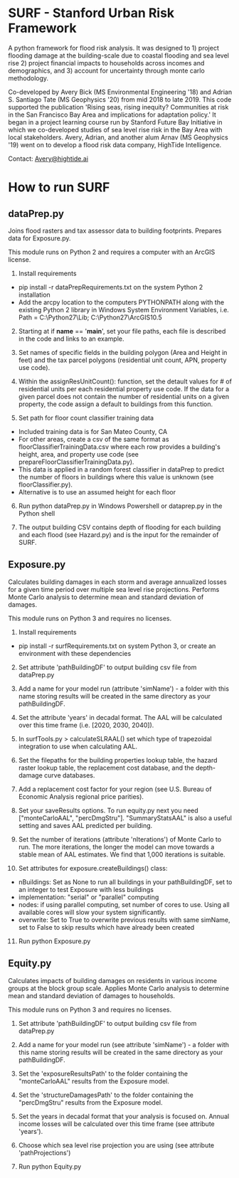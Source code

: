 # SURF - Stanford Urban Risk Framework

A python framework for flood risk analysis. It was designed to 1) project flooding damage at the building-scale due to coastal flooding and sea level rise 2) project financial impacts to households across incomes and demographics, and 3) account for uncertainty through monte carlo methodology.

Co-developed by Avery Bick (MS Environmental Engineering '18) and Adrian S. Santiago Tate (MS Geophysics '20) from mid 2018 to late 2019. This code supported the publication 'Rising seas, rising inequity? Communities at risk in the San Francisco Bay Area and implications for adaptation policy.' It began in a project learning course run by Stanford Future Bay Initiative in which we co-developed studies of sea level rise risk in the Bay Area with local stakeholders. Avery, Adrian, and another alum Arnav (MS Geophysics '19) went on to develop a flood risk data company, HighTide Intelligence.

Contact:
Avery@hightide.ai

# How to run SURF
## dataPrep.py
Joins flood rasters and tax assessor data to building footprints. Prepares data for Exposure.py. 

This module runs on Python 2 and requires a computer with an ArcGIS license.

1. Install requirements
- pip install -r dataPrepRequirements.txt on the system Python 2 installation
- Add the arcpy location to the computers PYTHONPATH along with the existing Python 2 library in Windows System Environment Variables, i.e. Path = C:\Python27\Lib; C:\Python27\ArcGIS10.5

2. Starting at if __name__ == '__main__', set your file paths, each file is described in the code and links to an example. 

3. Set names of specific fields in the building polygon (Area and Height in feet) and the tax parcel polygons (residential unit count, APN, property use code).

4. Within the assignResUnitCount(): function, set the detault values for # of residential units per each residential property use code. If the data for a given parcel does not contain the number of residential units on a given property, the code assign a default to buildings from this function.

5. Set path for floor count classifier training data
- Included training data is for San Mateo County, CA
- For other areas, create a csv of the same format as floorClassifierTrainingData.csv where each row provides a building's height, area, and property use code (see prepareFloorClassifierTrainingData.py).
- This data is applied in a random forest classifier in dataPrep to predict the number of floors in buildings where this value is unknown (see floorClassifier.py).
- Alternative is to use an assumed height for each floor

6. Run python dataPrep.py in Windows Powershell or dataprep.py in the Python shell

7. The output building CSV contains depth of flooding for each building and each flood (see Hazard.py) and is the input for the remainder of SURF.

## Exposure.py
Calculates building damages in each storm and average annualized losses for a given time period over multiple sea level rise projections. Performs Monte Carlo analysis to determine mean and standard deviation of damages.

This module runs on Python 3 and requires no licenses.

1. Install requirements
- pip install -r surfRequirements.txt on system Python 3, or create an environment with these dependencies

2. Set attribute 'pathBuildingDF' to output building csv file from dataPrep.py

3. Add a name for your model run (attribute 'simName') - a folder with this name storing results will be created in the same directory as your pathBuildingDF.

4. Set the attribute 'years' in decadal format. The AAL will be calculated over this time frame (i.e. [2020, 2030, 2040]).

5. In surfTools.py > calculateSLRAAL() set which type of trapezoidal integration to use when calculating AAL.

6. Set the filepaths for the building properties lookup table, the hazard raster lookup table, the replacement cost database, and the depth-damage curve databases.

7. Add a replacement cost factor for your region (see U.S. Bureau of Economic Analysis regional price parities).

8. Set your saveResults options. To run equity.py next you need ["monteCarloAAL", "percDmgStru"]. "SummaryStatsAAL" is also a useful setting and saves AAL predicted per building.

9. Set the number of iterations (attribute 'nIterations') of Monte Carlo to run. The more iterations, the longer the model can move towards a stable mean of AAL estimates. We find that 1,000 iterations is suitable.

10. Set attributes for exposure.createBuildings() class:
- nBuildings: Set as None to run all buildings in your pathBuildingDF, set to an integer to test Exposure with less buildings
- implementation: "serial" or "parallel" computing
- nodes: if using parallel computing, set number of cores to use. Using all available cores will slow your system significantly.
- overwrite: Set to True to overwrite previous results with same simName, set to False to skip results which have already been created

11. Run python Exposure.py

## Equity.py
Calculates impacts of building damages on residents in various income groups at the block group scale. Applies Monte Carlo analysis to determine mean and standard deviation of damages to households.

This module runs on Python 3 and requires no licenses.

1. Set attribute 'pathBuildingDF' to output building csv file from dataPrep.py

2. Add a name for your model run (see attribute 'simName') - a folder with this name storing results will be created in the same directory as your pathBuildingDF.

3. Set the 'exposureResultsPath' to the folder containing the "monteCarloAAL" results from the Exposure model.

4. Set the 'structureDamagesPath' to the folder containing the "percDmgStru" results from the Exposure model.

5. Set the years in decadal format that your analysis is focused on. Annual income losses will be calculated over this time frame (see attribute 'years').


6. Choose which sea level rise projection you are using (see attribute 'pathProjections')

7. Run python Equity.py